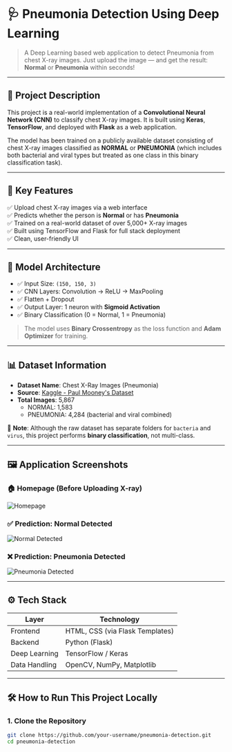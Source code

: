 # 🩺 Pneumonia Detection Using Deep Learning

> A Deep Learning based web application to detect Pneumonia from chest X-ray images. Just upload the image — and get the result: **Normal** or **Pneumonia** within seconds!

---

## 📌 Project Description

This project is a real-world implementation of a **Convolutional Neural Network (CNN)** to classify chest X-ray images. It is built using **Keras**, **TensorFlow**, and deployed with **Flask** as a web application.

The model has been trained on a publicly available dataset consisting of chest X-ray images classified as **NORMAL** or **PNEUMONIA** (which includes both bacterial and viral types but treated as one class in this binary classification task).

---

## 🚀 Key Features

✅ Upload chest X-ray images via a web interface  
✅ Predicts whether the person is **Normal** or has **Pneumonia**  
✅ Trained on a real-world dataset of over 5,000+ X-ray images  
✅ Built using TensorFlow and Flask for full stack deployment  
✅ Clean, user-friendly UI  

---

## 🧠 Model Architecture

- ✅ Input Size: `(150, 150, 3)`
- ✅ CNN Layers: Convolution → ReLU → MaxPooling
- ✅ Flatten + Dropout
- ✅ Output Layer: 1 neuron with **Sigmoid Activation**
- ✅ Binary Classification (0 = Normal, 1 = Pneumonia)

> The model uses **Binary Crossentropy** as the loss function and **Adam Optimizer** for training.

---

## 📊 Dataset Information

- **Dataset Name**: Chest X-Ray Images (Pneumonia)
- **Source**: [Kaggle - Paul Mooney's Dataset](https://www.kaggle.com/datasets/paultimothymooney/chest-xray-pneumonia)
- **Total Images**: 5,867
  - NORMAL: 1,583
  - PNEUMONIA: 4,284 (bacterial and viral combined)

📌 **Note**: Although the raw dataset has separate folders for `bacteria` and `virus`, this project performs **binary classification**, not multi-class.

---
## 🖼️ Application Screenshots

### 🏠 Homepage (Before Uploading X-ray)
![Homepage](static/images/Home_page.png)

### ✅ Prediction: Normal Detected
![Normal Detected](static/images/normal_detected.png)

### ❌ Prediction: Pneumonia Detected
![Pneumonia Detected](static/images/pneumonia_detected.png)

---

## ⚙️ Tech Stack

| Layer         | Technology              |
|---------------|--------------------------|
| Frontend      | HTML, CSS (via Flask Templates) |
| Backend       | Python (Flask)           |
| Deep Learning | TensorFlow / Keras       |
| Data Handling | OpenCV, NumPy, Matplotlib |

---

## 🛠️ How to Run This Project Locally

### 1. Clone the Repository

```bash
git clone https://github.com/your-username/pneumonia-detection.git
cd pneumonia-detection
